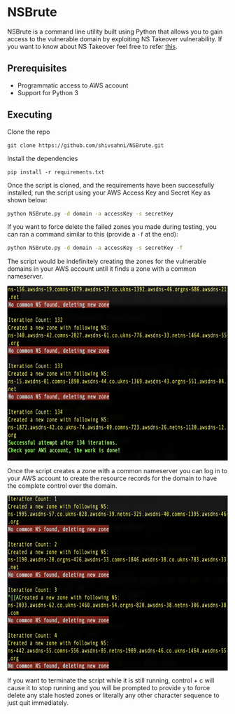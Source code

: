 # NSBrute
 NSBrute is a command line utility built using Python that allows you to gain access to the vulnerable domain by exploiting NS Takeover vulnerability. If you want to know about NS Takeover feel free to refer [this](https://medium.com/@shivsahni2/aws-ns-takeover-356d2a293bca).

## Prerequisites
* Programmatic access to AWS account
* Support for Python 3


## Executing

Clone the repo
```
git clone https://github.com/shivsahni/NSBrute.git
```
Install the dependencies
```
pip install -r requirements.txt
```

Once the script is cloned, and the requirements have been successfully installed, run the script using your AWS Access Key and Secret Key as shown below:
```bash
python NSBrute.py -d domain -a accessKey -s secretKey 

```
If you want to force delete the failed zones you made during testing, you can ran a command similar to this (provide a `-f` at the end):
```bash
python NSBrute.py -d domain -a accessKey -s secretKey -f
```

The script would be indefinitely creating the zones for the vulnerable domains in your AWS account until it finds a zone with a common nameserver.

<img src="https://github.com/shivsahni/RawContent/blob/master/1.png" align="middle" width="700" height="400">

Once the script creates a zone with a common nameserver you can log in to your AWS account to create the resource records for the domain to have the complete control over the domain.

<img src="https://github.com/shivsahni/RawContent/blob/master/21.png" align="middle" width="700" height="400">

If you want to terminate the script while it is still running, control + c will cause it to stop running and you will be prompted to provide `y` to force delete any stale hosted zones or literally any other character sequence to just quit immediately.
